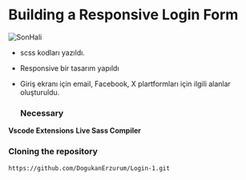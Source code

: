 # Building a Responsive Login Form
![SonHali](https://github.com/DogukanErzurum/Login-1/assets/93072322/9bfba601-f13e-4b84-9749-2451e7b7fd6d)


- scss kodları yazıldı.
- Responsive bir tasarım yapıldı
- Giriş ekranı için email, Facebook, X plartformları için ilgili alanlar oluşturuldu.

  ### Necessary

**Vscode Extensions**
**Live Sass Compiler**

### Cloning the repository

```shell
https://github.com/DogukanErzurum/Login-1.git
```
